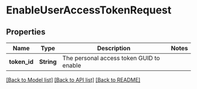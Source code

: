 # EnableUserAccessTokenRequest

## Properties

Name | Type | Description | Notes
------------ | ------------- | ------------- | -------------
**token_id** | **String** | The personal access token GUID to enable | 

[[Back to Model list]](../README.md#documentation-for-models) [[Back to API list]](../README.md#documentation-for-api-endpoints) [[Back to README]](../README.md)


